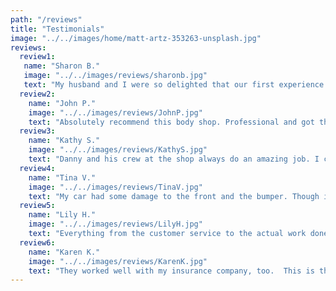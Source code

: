 ```yaml
---
path: "/reviews"
title: "Testimonials"
image: "../../images/home/matt-artz-353263-unsplash.jpg"
reviews:
  review1:
   name: "Sharon B."
   image: "../../images/reviews/sharonb.jpg"
   text: "My husband and I were so delighted that our first experience working with this long-standing establishment was a pleasant one."
  review2:
    name: "John P."
    image: "../../images/reviews/JohnP.jpg"
    text: "Absolutely recommend this body shop. Professional and got the work done well and really fast!"
  review3:
    name: "Kathy S."
    image: "../../images/reviews/KathyS.jpg"
    text: "Danny and his crew at the shop always do an amazing job. I can't thank them enough. I will always bring my car in here if I ever need a body shop again..."
  review4:
    name: "Tina V."
    image: "../../images/reviews/TinaV.jpg"
    text: "My car had some damage to the front and the bumper. Though it took a couple of rounds to complete the work successfully the outcome was marvelous and very clean. I absolutely recommend this shop for their professional work and will definitely go back ..."
  review5:
    name: "Lily H."
    image: "../../images/reviews/LilyH.jpg"
    text: "Everything from the customer service to the actual work done on the body of the car was perfect! I'm so glad I took my car there and would definitely go back there again if I needed to!"
  review6:
    name: "Karen K."
    image: "../../images/reviews/KarenK.jpg"
    text: "They worked well with my insurance company, too.  This is the 2nd time they've done body work for my car - I was very pleased with them the 1st time, too.  I will return again if I ever need body work again and I would happily refer friends/family here, too."
---
```

